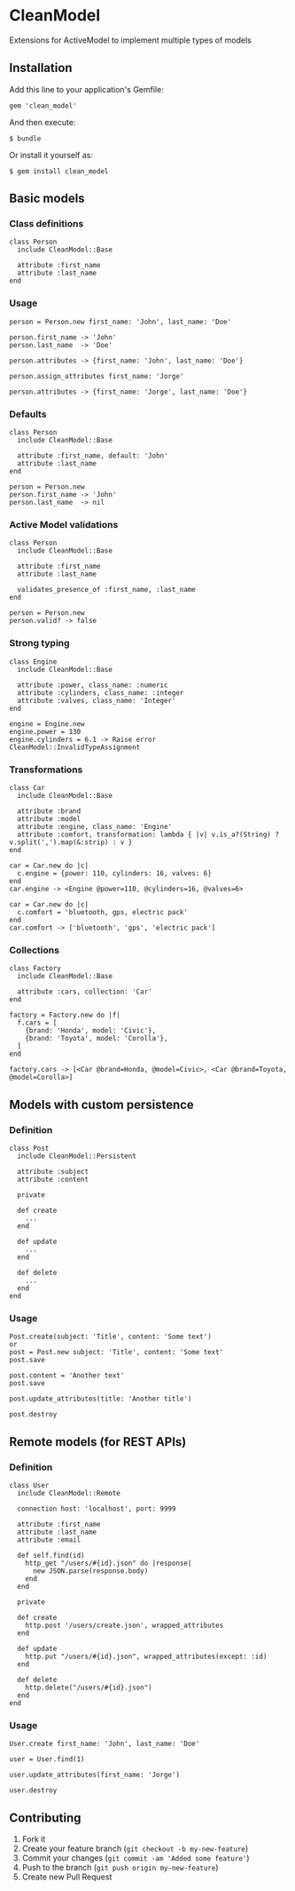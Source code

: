 # CleanModel

Extensions for ActiveModel to implement multiple types of models

## Installation

Add this line to your application's Gemfile:

    gem 'clean_model'

And then execute:

    $ bundle

Or install it yourself as:

    $ gem install clean_model

## Basic models

### Class definitions

    class Person
      include CleanModel::Base

      attribute :first_name
      attribute :last_name
    end

### Usage

    person = Person.new first_name: 'John', last_name: 'Doe'

    person.first_name -> 'John'
    person.last_name  -> 'Doe'

    person.attributes -> {first_name: 'John', last_name: 'Doe'}

    person.assign_attributes first_name: 'Jorge'

    person.attributes -> {first_name: 'Jorge', last_name: 'Doe'}

### Defaults

    class Person
      include CleanModel::Base

      attribute :first_name, default: 'John'
      attribute :last_name
    end

    person = Person.new
    person.first_name -> 'John'
    person.last_name  -> nil

### Active Model validations

    class Person
      include CleanModel::Base

      attribute :first_name
      attribute :last_name

      validates_presence_of :first_name, :last_name
    end

    person = Person.new
    person.valid? -> false

### Strong typing

    class Engine
      include CleanModel::Base

      attribute :power, class_name: :numeric
      attribute :cylinders, class_name: :integer
      attribute :valves, class_name: 'Integer'
    end

    engine = Engine.new
    engine.power = 130
    engine.cylinders = 6.1 -> Raise error CleanModel::InvalidTypeAssignment

### Transformations

    class Car
      include CleanModel::Base

      attribute :brand
      attribute :model
      attribute :engine, class_name: 'Engine'
      attribute :comfort, transformation: lambda { |v| v.is_a?(String) ? v.split(',').map(&:strip) : v }
    end

    car = Car.new do |c|
      c.engine = {power: 110, cylinders: 16, valves: 6}
    end
    car.engine -> <Engine @power=110, @cylinders=16, @valves=6>

    car = Car.new do |c|
      c.comfort = 'bluetooth, gps, electric pack'
    end
    car.comfort -> ['bluetooth', 'gps', 'electric pack']

### Collections

    class Factory
      include CleanModel::Base

      attribute :cars, collection: 'Car'
    end

    factory = Factory.new do |f|
      f.cars = [
        {brand: 'Honda', model: 'Civic'},
        {brand: 'Toyota', model: 'Corolla'},
      ]
    end

    factory.cars -> [<Car @brand=Honda, @model=Civic>, <Car @brand=Toyota, @model=Corolla>]

## Models with custom persistence

### Definition

    class Post
      include CleanModel::Persistent

      attribute :subject
      attribute :content

      private

      def create
        ...
      end

      def update
        ...
      end

      def delete
        ...
      end
    end

### Usage

    Post.create(subject: 'Title', content: 'Some text')
    or
    post = Post.new subject: 'Title', content: 'Some text'
    post.save

    post.content = 'Another text'
    post.save

    post.update_attributes(title: 'Another title')

    post.destroy

## Remote models (for REST APIs)

### Definition

    class User
      include CleanModel::Remote

      connection host: 'localhost', port: 9999

      attribute :first_name
      attribute :last_name
      attribute :email

      def self.find(id)
        http_get "/users/#{id}.json" do |response|
          new JSON.parse(response.body)
        end
      end

      private

      def create
        http.post '/users/create.json', wrapped_attributes
      end

      def update
        http.put "/users/#{id}.json", wrapped_attributes(except: :id)
      end

      def delete
        http.delete("/users/#{id}.json")
      end
    end

### Usage

    User.create first_name: 'John', last_name: 'Doe'

    user = User.find(1)

    user.update_attributes(first_name: 'Jorge')

    user.destroy

## Contributing

1. Fork it
2. Create your feature branch (`git checkout -b my-new-feature`)
3. Commit your changes (`git commit -am 'Added some feature'`)
4. Push to the branch (`git push origin my-new-feature`)
5. Create new Pull Request
